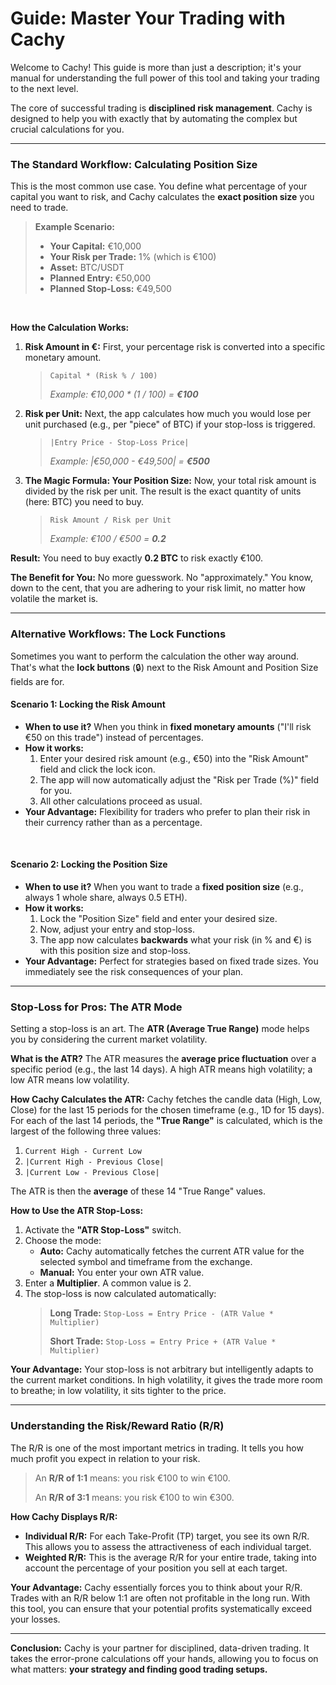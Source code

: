 # Guide: Master Your Trading with Cachy

Welcome to Cachy! This guide is more than just a description; it's your manual for understanding the full power of this tool and taking your trading to the next level.

The core of successful trading is **disciplined risk management**. Cachy is designed to help you with exactly that by automating the complex but crucial calculations for you.

<hr />

### The Standard Workflow: Calculating Position Size

This is the most common use case. You define what percentage of your capital you want to risk, and Cachy calculates the **exact position size** you need to trade.

> **Example Scenario:**
> *   **Your Capital:** €10,000
> *   **Your Risk per Trade:** 1% (which is €100)
> *   **Asset:** BTC/USDT
> *   **Planned Entry:** €50,000
> *   **Planned Stop-Loss:** €49,500

<br>

**How the Calculation Works:**

1.  **Risk Amount in €:** First, your percentage risk is converted into a specific monetary amount.
    > `Capital * (Risk % / 100)`
    >
    > *Example: €10,000 * (1 / 100) = **€100***

2.  **Risk per Unit:** Next, the app calculates how much you would lose per unit purchased (e.g., per "piece" of BTC) if your stop-loss is triggered.
    > `|Entry Price - Stop-Loss Price|`
    >
    > *Example: |€50,000 - €49,500| = **€500***

3.  **The Magic Formula: Your Position Size:** Now, your total risk amount is divided by the risk per unit. The result is the exact quantity of units (here: BTC) you need to buy.
    > `Risk Amount / Risk per Unit`
    >
    > *Example: €100 / €500 = **0.2***

**Result:** You need to buy exactly **0.2 BTC** to risk exactly €100.

**The Benefit for You:** No more guesswork. No "approximately." You know, down to the cent, that you are adhering to your risk limit, no matter how volatile the market is.

<hr />

### Alternative Workflows: The Lock Functions

Sometimes you want to perform the calculation the other way around. That's what the **lock buttons** (🔒) next to the Risk Amount and Position Size fields are for.

#### Scenario 1: Locking the Risk Amount

*   **When to use it?** When you think in **fixed monetary amounts** ("I'll risk €50 on this trade") instead of percentages.
*   **How it works:**
    1.  Enter your desired risk amount (e.g., €50) into the "Risk Amount" field and click the lock icon.
    2.  The app will now automatically adjust the "Risk per Trade (%)" field for you.
    3.  All other calculations proceed as usual.
*   **Your Advantage:** Flexibility for traders who prefer to plan their risk in their currency rather than as a percentage.

<br>

#### Scenario 2: Locking the Position Size

*   **When to use it?** When you want to trade a **fixed position size** (e.g., always 1 whole share, always 0.5 ETH).
*   **How it works:**
    1.  Lock the "Position Size" field and enter your desired size.
    2.  Now, adjust your entry and stop-loss.
    3.  The app now calculates **backwards** what your risk (in % and €) is with this position size and stop-loss.
*   **Your Advantage:** Perfect for strategies based on fixed trade sizes. You immediately see the risk consequences of your plan.

<hr />

### Stop-Loss for Pros: The ATR Mode

Setting a stop-loss is an art. The **ATR (Average True Range)** mode helps you by considering the current market volatility.

**What is the ATR?**
The ATR measures the **average price fluctuation** over a specific period (e.g., the last 14 days). A high ATR means high volatility; a low ATR means low volatility.

**How Cachy Calculates the ATR:**
Cachy fetches the candle data (High, Low, Close) for the last 15 periods for the chosen timeframe (e.g., 1D for 15 days). For each of the last 14 periods, the **"True Range"** is calculated, which is the largest of the following three values:
1.  `Current High - Current Low`
2.  `|Current High - Previous Close|`
3.  `|Current Low - Previous Close|`

The ATR is then the **average** of these 14 "True Range" values.

**How to Use the ATR Stop-Loss:**
1.  Activate the **"ATR Stop-Loss"** switch.
2.  Choose the mode:
    *   **Auto:** Cachy automatically fetches the current ATR value for the selected symbol and timeframe from the exchange.
    *   **Manual:** You enter your own ATR value.
3.  Enter a **Multiplier**. A common value is 2.
4.  The stop-loss is now calculated automatically:
    > **Long Trade:** `Stop-Loss = Entry Price - (ATR Value * Multiplier)`
    >
    > **Short Trade:** `Stop-Loss = Entry Price + (ATR Value * Multiplier)`

**Your Advantage:** Your stop-loss is not arbitrary but intelligently adapts to the current market conditions. In high volatility, it gives the trade more room to breathe; in low volatility, it sits tighter to the price.

<hr />

### Understanding the Risk/Reward Ratio (R/R)

The R/R is one of the most important metrics in trading. It tells you how much profit you expect in relation to your risk.

> An **R/R of 1:1** means: you risk €100 to win €100.
>
> An **R/R of 3:1** means: you risk €100 to win €300.

**How Cachy Displays R/R:**
*   **Individual R/R:** For each Take-Profit (TP) target, you see its own R/R. This allows you to assess the attractiveness of each individual target.
*   **Weighted R/R:** This is the average R/R for your entire trade, taking into account the percentage of your position you sell at each target.

**Your Advantage:** Cachy essentially forces you to think about your R/R. Trades with an R/R below 1:1 are often not profitable in the long run. With this tool, you can ensure that your potential profits systematically exceed your losses.

<hr />

**Conclusion:** Cachy is your partner for disciplined, data-driven trading. It takes the error-prone calculations off your hands, allowing you to focus on what matters: **your strategy and finding good trading setups.**
